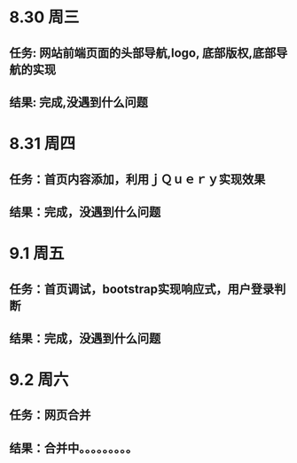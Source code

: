 # 8.30 周三
## 任务: 网站前端页面的头部导航,logo, 底部版权,底部导航的实现
## 结果: 完成,没遇到什么问题




# 8.31 周四
## 任务：首页内容添加，利用ｊＱｕｅｒｙ实现效果
## 结果：完成，没遇到什么问题




# 9.1 周五
## 任务：首页调试，bootstrap实现响应式，用户登录判断
## 结果：完成，没遇到什么问题


# 9.2 周六
## 任务：网页合并
## 结果：合并中。。。。。。。。。
